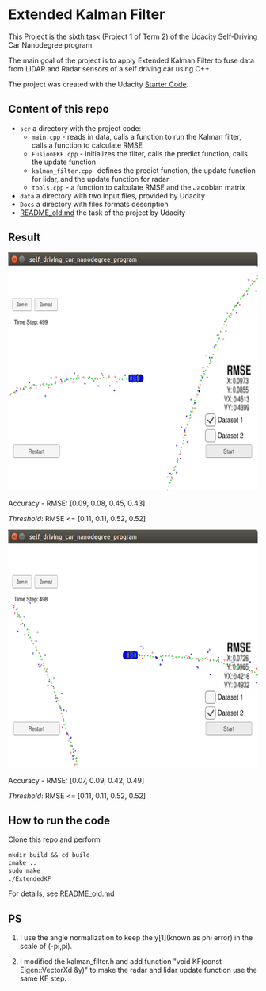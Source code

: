 # Extended Kalman Filter
This Project is the sixth task (Project 1 of Term 2) of the Udacity Self-Driving Car Nanodegree program. 

The main goal of the project is to apply Extended Kalman Filter to fuse data from LIDAR and Radar sensors of a self driving car using C++.

The project was created with the Udacity [Starter Code](https://github.com/udacity/CarND-Extended-Kalman-Filter-Project).

## Content of this repo
- `scr` a directory with the project code:
  - `main.cpp` - reads in data, calls a function to run the Kalman filter, calls a function to calculate RMSE
  - `FusionEKF.cpp` - initializes the filter, calls the predict function, calls the update function
  - `kalman_filter.cpp`- defines the predict function, the update function for lidar, and the update function for radar
  - `tools.cpp` - a function to calculate RMSE and the Jacobian matrix
- `data`  a directory with two input files, provided by Udacity
- `Docs` a directory with files formats description
- [README_old.md](README_old.md) the task of the project by Udacity


## Result

<img width="640" height="480" src="./ekf-ds1.png" alt="dataset 1 results"/>

Accuracy - RMSE: [0.09, 0.08,  0.45,  0.43]

*Threshold*: RMSE <= [0.11, 0.11, 0.52, 0.52]

<img width="640" height="480" src="./ekf_ds2.png" alt="dataset 2 results"/>

Accuracy - RMSE: [0.07, 0.09, 0.42, 0.49]

*Threshold*: RMSE <= [0.11, 0.11, 0.52, 0.52]



## How to run the code
Clone this repo and perform 
```
mkdir build && cd build
cmake ..
sudo make
./ExtendedKF 
```
For details, see [README_old.md](README_old.md)

## PS
1. I use the angle normalization to keep the y[1](known as phi error) in the scale of (-pi,pi).

2. I modified the kalman_filter.h and add function "void KF(const Eigen::VectorXd &y)" to make the radar and lidar update function use the same KF step.




